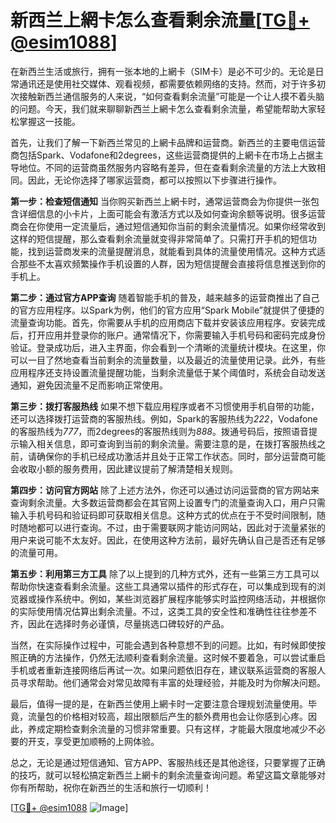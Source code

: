 # 新西兰上網卡怎么查看剩余流量[[TG💪+ @esim1088](https://t.me/s/esim1088)]

在新西兰生活或旅行，拥有一张本地的上網卡（SIM卡）是必不可少的。无论是日常通讯还是使用社交媒体、观看视频，都需要依赖网络的支持。然而，对于许多初次接触新西兰通信服务的人来说，“如何查看剩余流量”可能是一个让人摸不着头脑的问题。今天，我们就来聊聊新西兰上網卡怎么查看剩余流量，希望能帮助大家轻松掌握这一技能。

首先，让我们了解一下新西兰常见的上網卡品牌和运营商。新西兰的主要电信运营商包括Spark、Vodafone和2degrees，这些运营商提供的上網卡在市场上占据主导地位。不同的运营商虽然服务内容略有差异，但在查看剩余流量的方法上大致相同。因此，无论你选择了哪家运营商，都可以按照以下步骤进行操作。

**第一步：检查短信通知**
当你购买新西兰上網卡时，通常运营商会为你提供一张包含详细信息的小卡片，上面可能会有激活方式以及如何查询余额等说明。很多运营商会在你使用一定流量后，通过短信通知你当前的剩余流量情况。如果你经常收到这样的短信提醒，那么查看剩余流量就变得非常简单了。只需打开手机的短信功能，找到运营商发来的流量提醒消息，就能看到具体的流量使用情况。这种方式适合那些不太喜欢频繁操作手机设置的人群，因为短信提醒会直接将信息推送到你的手机上。

**第二步：通过官方APP查询**
随着智能手机的普及，越来越多的运营商推出了自己的官方应用程序。以Spark为例，他们的官方应用“Spark Mobile”就提供了便捷的流量查询功能。首先，你需要从手机的应用商店下载并安装该应用程序。安装完成后，打开应用并登录你的账户。通常情况下，你需要输入手机号码和密码完成身份验证。登录成功后，进入主界面，你会看到一个清晰的流量统计模块。在这里，你可以一目了然地查看当前剩余的流量数量，以及最近的流量使用记录。此外，有些应用程序还支持设置流量提醒功能，当剩余流量低于某个阈值时，系统会自动发送通知，避免因流量不足而影响正常使用。

**第三步：拨打客服热线**
如果不想下载应用程序或者不习惯使用手机自带的功能，还可以选择拨打运营商的客服热线。例如，Spark的客服热线为*222*，Vodafone的客服热线为*777*，而2degrees的客服热线则为*888*。拨通号码后，按照语音提示输入相关信息，即可查询到当前的剩余流量。需要注意的是，在拨打客服热线之前，请确保你的手机已经成功激活并且处于正常工作状态。同时，部分运营商可能会收取小额的服务费用，因此建议提前了解清楚相关规则。

**第四步：访问官方网站**
除了上述方法外，你还可以通过访问运营商的官方网站来查询剩余流量。大多数运营商都会在其官网上设置专门的流量查询入口，用户只需输入手机号码和验证码即可获取相关信息。这种方式的优点在于不受时间限制，随时随地都可以进行查询。不过，由于需要联网才能访问网站，因此对于流量紧张的用户来说可能不太友好。因此，在使用这种方法前，最好先确认自己是否还有足够的流量可用。

**第五步：利用第三方工具**
除了以上提到的几种方式外，还有一些第三方工具可以帮助你快速查看剩余流量。这些工具通常以插件的形式存在，可以集成到现有的浏览器或操作系统中。例如，某些浏览器扩展程序能够实时监控网络活动，并根据你的实际使用情况估算出剩余流量。不过，这类工具的安全性和准确性往往参差不齐，因此在选择时务必谨慎，尽量挑选口碑较好的产品。

当然，在实际操作过程中，可能会遇到各种意想不到的问题。比如，有时候即使按照正确的方法操作，仍然无法顺利查看剩余流量。这时候不要着急，可以尝试重启手机或者重新连接网络后再试一次。如果问题依旧存在，建议联系运营商的客服人员寻求帮助。他们通常会对常见故障有丰富的处理经验，并能及时为你解决问题。

最后，值得一提的是，在新西兰使用上網卡时一定要注意合理规划流量使用。毕竟，流量包的价格相对较高，超出限额后产生的额外费用也会让你感到心疼。因此，养成定期检查剩余流量的习惯非常重要。只有这样，才能最大限度地减少不必要的开支，享受更加顺畅的上网体验。

总之，无论是通过短信通知、官方APP、客服热线还是其他途径，只要掌握了正确的技巧，就可以轻松搞定新西兰上網卡的剩余流量查询问题。希望这篇文章能够对你有所帮助，祝你在新西兰的生活和旅行一切顺利！

[[TG💪+ @esim1088](https://t.me/s/esim1088) ![Image](https://i.postimg.cc/4NQfJmqS/Snipaste-2025-05-13-00-14-12.png)]